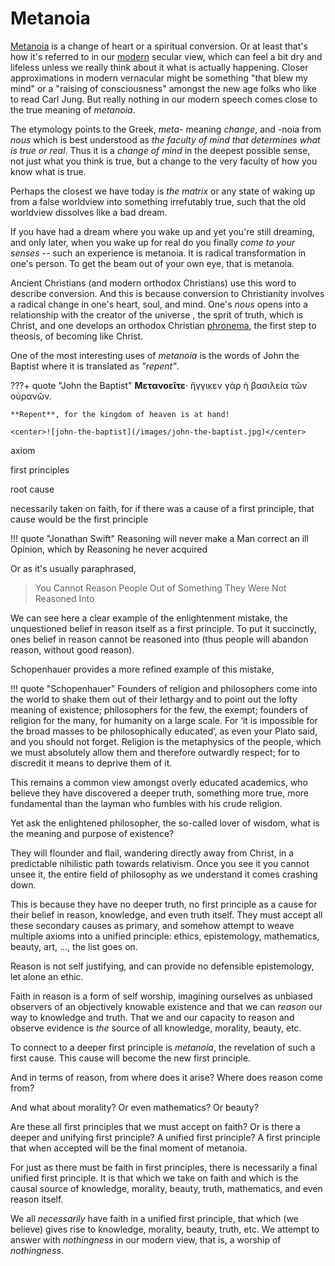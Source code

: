 # Metanoia

<!--
Lord Jesus Christ
Son of the living God
Have mercy on me, a sinner
-->


[Metanoia](https://en.wikipedia.org/wiki/Metanoia_%28theology%29) is a change of heart or a spiritual conversion. Or at least that's how it's referred to in our [modern](../modern-views/index.md) secular view, which can feel a bit dry and lifeless unless we really think about it what is actually happening.
Closer approximations in modern vernacular might be something "that blew my mind" or a "raising of consciousness" amongst the new age folks who like to read Carl Jung. But really nothing in our modern speech comes close to the true meaning of *metanoia*.

The etymology points to the Greek, *meta-* meaning *change*, and -noia from *nous* which is best understood as *the faculty of mind that determines what is true or real*. Thus it is a *change of mind* in the deepest possible sense, not just what you think is true, but a change to the very faculty of how you know what is true.

Perhaps the closest we have today is *the matrix* or any state of waking up from a false worldview into something irrefutably true, such that the old worldview dissolves like a bad dream.

If you have had a dream where you wake up and yet you're still dreaming, and only later, when you wake up for real do you finally *come to your senses* -- such an experience is metanoia.
It is radical transformation in one's person.
To get the beam out of your own eye, that is metanoia.

Ancient Christians (and modern orthodox Christians) use this word to describe conversion.
And this is because conversion to Christianity involves a radical change in one's heart, soul, and mind.
One's *nous* opens into a relationship with the creator of the universe , the sprit of truth, which is Christ, and one develops an orthodox Christian [phronema](https://en.m.wikipedia.org/wiki/Phronema), the first step to theosis, of becoming like Christ.


One of the most interesting uses of *metanoia* is the words of John the Baptist where it is translated as *"repent"*.

???+ quote "John the Baptist"
    **Μετανοεῖτε**· ἤγγικεν γὰρ ἡ βασιλεία τῶν οὐρανῶν.
    
    **Repent**, for the kingdom of heaven is at hand!
    
    <center>![john-the-baptist](/images/john-the-baptist.jpg)</center>





axiom

first principles

root cause

necessarily taken on faith, for if there was a cause of a first principle, that cause would be the first principle 

!!! quote "Jonathan Swift"
    Reasoning will never make a Man correct an ill Opinion, which by Reasoning he never acquired

Or as it's usually paraphrased, 

> You Cannot Reason People Out of Something They Were Not Reasoned Into

We can see here a clear example of the enlightenment mistake, the unquestioned belief in reason itself as a first principle. To put it succinctly, ones belief in reason cannot be reasoned into (thus people will abandon reason, without good reason).

Schopenhauer provides a more refined example of this mistake, 

!!! quote "Schopenhauer"
    Founders of religion and philosophers come into the world to shake them out of their lethargy and to point out the lofty meaning of existence; philosophers for the few, the exempt; founders of religion for the many, for humanity on a large scale. For ‘it is impossible for the broad masses to be philosophically educated’, as even your Plato said, and you should not forget. Religion is the metaphysics of the people, which we must absolutely allow them and therefore outwardly respect; for to discredit it means to deprive them of it.

This remains a common view amongst overly educated academics, who believe they have discovered a deeper truth, something more true, more fundamental than the layman who fumbles with his crude religion.

Yet ask the enlightened philosopher, the so-called lover of wisdom, what is the meaning and purpose of existence?

They will flounder and flail, wandering directly away from Christ, in a predictable nihilistic path towards relativism. Once you see it you cannot unsee it, the entire field of philosophy as we understand it comes crashing down.

This is because they have no deeper truth, no first principle as a cause for their belief in reason, knowledge, and even truth itself. 
They must accept all these secondary causes as primary, and somehow attempt to weave multiple axioms into a unified principle: ethics, epistemology, mathematics, beauty, art, ..., the list goes on. 


Reason is not self justifying, and can provide no defensible epistemology, let alone an ethic. 

Faith in reason is a form of self worship, imagining ourselves as unbiased observers of an objectively knowable existence and that we can *reason* our way to knowledge and truth. That we and our capacity to reason and observe evidence is *the* source of all knowledge, morality, beauty, etc.

To connect to a deeper first principle is *metanoia*, the revelation of such a first cause. This cause will become the new first principle.

And in terms of reason, from where does it arise? Where does reason come from?

And what about morality? Or even mathematics? Or beauty?

Are these all first principles that we must accept on faith? Or is there a deeper and unifying first principle? A unified first principle? A first principle that when accepted will be the final moment of metanoia.

For just as there must be faith in first principles, there is necessarily a final unified first principle. It is that which we take on faith and which is the causal source of knowledge, morality, beauty, truth, mathematics, and even reason itself.

We all *necessarily* have faith in a unified first principle, that which (we believe) gives rise to knowledge, morality, beauty, truth, etc.
We attempt to answer with *nothingness* in our modern view, that is, a worship of *nothingness*.








